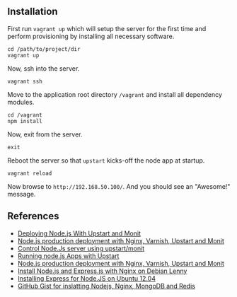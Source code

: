 Installation
------------

First run `vagrant up` which will setup the server for the first time and perform provisioning by installing all necessary software.

	cd /path/to/project/dir
	vagrant up

Now, ssh into the server.

	vagrant ssh

Move to the application root directory `/vagrant` and install all dependency modules.

	cd /vagrant
	npm install

Now, exit from the server.

	exit

Reboot the server so that `upstart` kicks-off the node app at startup.

	vagrant reload

Now browse to `http://192.168.50.100/`. And you should see an "Awesome!" message.


References
----------

- [Deploying Node.js With Upstart and Monit](http://howtonode.org/deploying-node-upstart-monit)
- [Node.js production deployment with Nginx, Varnish, Upstart and Monit](http://blog.dealspotapp.com/post/40184153657/node-js-production-deployment-with-nginx-varnish)
- [Control Node.Js server using upstart/monit](http://darktalker.com/2011/load-balancer-nodejs-startupmonit/)
- [Running node.js Apps with Upstart](https://github.com/cvee/node-upstart/blob/master/README.md)
- [Node.js production deployment with Nginx, Varnish, Upstart and Monit](http://blog.dealspotapp.com/post/40184153657/node-js-production-deployment-with-nginx-varnish)
- [Install Node.js and Express.js with Nginx on Debian Lenny](http://www.freshblurbs.com/blog/2011/05/07/install-node-js-and-express-js-nginx-debian-lenny.html)
- [Installing Express for Node.JS on Ubuntu 12.04](http://www.rubynginx.com/index.php/2012/10/02/installing-express-for-node-js-on-ubuntu-12-04/)
- [GitHub Gist for inslatting Nodejs, Nginx, MongoDB and Redis](https://gist.github.com/natestarner/1998987)
